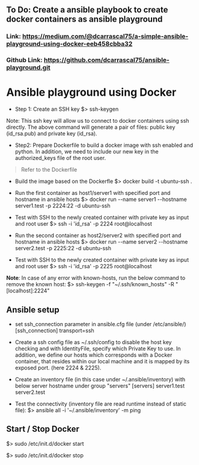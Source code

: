 ## To Do: Create a ansible playbook to create docker containers as ansible playground

### Link: https://medium.com/@dcarrascal75/a-simple-ansible-playground-using-docker-eeb458cbba32
### Github Link: https://github.com/dcarrascal75/ansible-playground.git 

# Ansible playground using Docker 

* Step 1: Create an SSH key
$> ssh-keygen

Note: This ssh key will allow us to connect to docker containers using ssh directly. The above command will generate a pair of files: public key (id_rsa.pub) and private key (id_rsa). 

* Step2: Prepare Dockerfile to build a docker image with ssh enabled and python. In addition, we need to include our new key in the authorized_keys file of the root user.
> Refer to the Dockerfile

* Build the image based on the Dockerfle
$> docker build -t ubuntu-ssh .

* Run the first container as host1/server1 with specified port and hostname in ansible hosts
$> docker run --name server1 --hostname server1.test -p 2224:22 -d ubuntu-ssh

* Test with SSH to the newly created container with private key as input and root user
 $> ssh -i 'id_rsa' -p 2224 root@localhost

 * Run the second container as host2/server2 with specified port and hostname in ansible hosts
$> docker run --name server2 --hostname server2.test -p 2225:22 -d ubuntu-ssh

* Test with SSH to the newly created container with private key as input and root user
 $> ssh -i 'id_rsa' -p 2225 root@localhost

 __Note__: In case of any error with known-hosts, run the below command to remove the known host:
$> ssh-keygen -f "~/.ssh/known_hosts" -R "[localhost]:2224"


## Ansible setup

* set ssh_connection parameter in ansible.cfg file (under /etc/ansible/)
[ssh_connection]
transport=ssh

* Create a ssh config file as ~/.ssh/config to disable the host key checking and with IdentityFile, specify which Private Key to use. In addition, we define our hosts which corresponds with a Docker container, that resides within our local machine and it is mapped by its exposed port. (here 2224 & 2225).

* Create an inventory file (in this case under ~/.ansible/inventory) with below server hostname under group "servers"
[servers]
server1.test
server2.test

* Test the connectivity (inventory file are read runtime instead of static file):
$> ansible all -i '~/.ansible/inventory' -m ping

## Start / Stop Docker 

$> sudo /etc/init.d/docker start

$> sudo /etc/init.d/docker stop